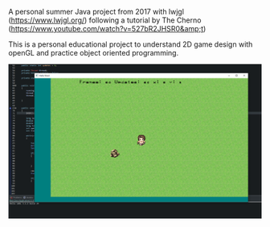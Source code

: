 A personal summer Java project from 2017 with lwjgl (https://www.lwjgl.org/) following a tutorial by The Cherno (https://www.youtube.com/watch?v=527bR2JHSR0&amp;t)

This is a personal educational project to understand 2D game design with openGL and practice object oriented programming.

![alt text](https://raw.githubusercontent.com/Vegster/JavaOpenGL-lwjgl-2Dgame/master/JavaGame.PNG)
